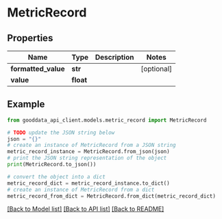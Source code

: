 # MetricRecord


## Properties

Name | Type | Description | Notes
------------ | ------------- | ------------- | -------------
**formatted_value** | **str** |  | [optional] 
**value** | **float** |  | 

## Example

```python
from gooddata_api_client.models.metric_record import MetricRecord

# TODO update the JSON string below
json = "{}"
# create an instance of MetricRecord from a JSON string
metric_record_instance = MetricRecord.from_json(json)
# print the JSON string representation of the object
print(MetricRecord.to_json())

# convert the object into a dict
metric_record_dict = metric_record_instance.to_dict()
# create an instance of MetricRecord from a dict
metric_record_from_dict = MetricRecord.from_dict(metric_record_dict)
```
[[Back to Model list]](../README.md#documentation-for-models) [[Back to API list]](../README.md#documentation-for-api-endpoints) [[Back to README]](../README.md)


